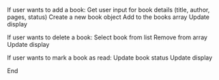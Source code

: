 If user wants to add a book:
    Get user input for book details (title, author, pages, status)
    Create a new book object
    Add to the books array
    Update display

If user wants to delete a book:
    Select book from list
    Remove from array
    Update display

If user wants to mark a book as read:
    Update book status
    Update display

End